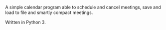 A simple calendar program able to schedule and cancel meetings, save and load 
to file and smartly compact meetings.

Written in Python 3.

